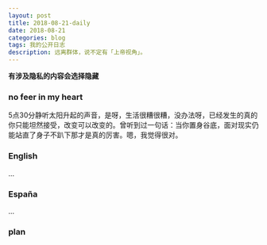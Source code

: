 ```yaml
---
layout: post
title: 2018-08-21-daily
date: 2018-08-21
categories: blog
tags: 我的公开日志
description: 远离群体，说不定有「上帝视角」。
---
```

**有涉及隐私的内容会选择隐藏**

### no feer in my heart
5点30分静听太阳升起的声音，是呀，生活很糟很糟，没办法呀，已经发生的真的你只能坦然接受，改变可以改变的。曾听到过一句话：当你置身谷底，面对现实仍能站直了身子不趴下那才是真的厉害。嗯，我觉得很对。

### English
...

### España
...

### plan
<!--  -->
<!--  -->
<!-- 目标 -->
<!-- 跑步 -->
<!-- 每天刷三次牙 -->
<!-- 注意午休 -->
<!-- 学会利用自己的个人网站来约束自己 -->
<!-- 不要忘记自己的初心 -->
<!-- 绝对自信的身材 -->
<!-- 无与伦比的x技巧 -->
<!-- 绝对的经济自由 -->
